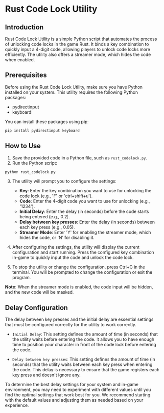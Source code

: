# Rust Code Lock Utility

## Introduction

Rust Code Lock Utility is a simple Python script that automates the process of unlocking code locks in the game Rust. It binds a key combination to quickly input a 4-digit code, allowing players to unlock code locks more efficiently. The utility also offers a streamer mode, which hides the code when enabled.

## Prerequisites

Before using the Rust Code Lock Utility, make sure you have Python installed on your system. This utility requires the following Python packages:

- pydirectinput
- keyboard

You can install these packages using pip:

```bash
pip install pydirectinput keyboard
```

## How to Use

1. Save the provided code in a Python file, such as `rust_codelock.py`.
2. Run the Python script:

```bash
python rust_codelock.py
```

3. The utility will prompt you to configure the settings:

    - **Key**: Enter the key combination you want to use for unlocking the code lock (e.g., 'F' or 'ctrl+shift+u').
    - **Code**: Enter the 4-digit code you want to use for unlocking (e.g., '1234').
    - **Initial Delay**: Enter the delay (in seconds) before the code starts being entered (e.g., 0.2).
    - **Delay between key presses**: Enter the delay (in seconds) between each key press (e.g., 0.05).
    - **Streamer Mode**: Enter 'Y' for enabling the streamer mode, which hides the code, or 'N' for disabling it.

4. After configuring the settings, the utility will display the current configuration and start running. Press the configured key combination in-game to quickly input the code and unlock the code lock.

5. To stop the utility or change the configuration, press Ctrl+C in the terminal. You will be prompted to change the configuration or exit the program.

**Note:** When the streamer mode is enabled, the code input will be hidden, and the new code will be masked.

## Delay Configuration

The delay between key presses and the initial delay are essential settings that must be configured correctly for the utility to work correctly. 

- `Initial Delay`: This setting defines the amount of time (in seconds) that the utility waits before entering the code. It allows you to have enough time to position your character in front of the code lock before entering the code.

- `Delay between key presses`: This setting defines the amount of time (in seconds) that the utility waits between each key press when entering the code. This delay is necessary to ensure that the game registers each key press and doesn't ignore any.

To determine the best delay settings for your system and in-game environment, you may need to experiment with different values until you find the optimal settings that work best for you. We recommend starting with the default values and adjusting them as needed based on your experience.

